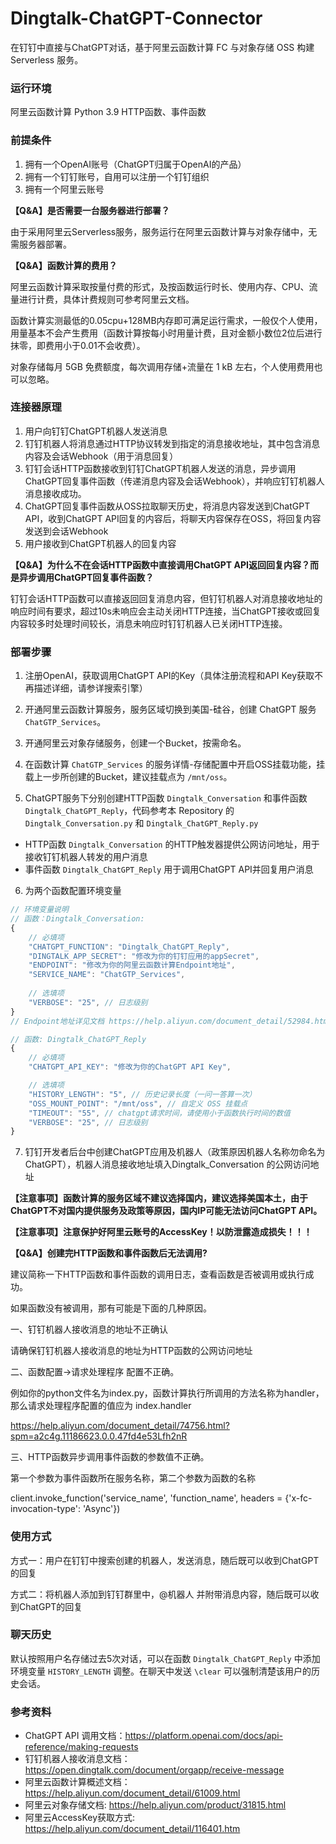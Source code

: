 # Dingtalk-ChatGPT-Connector
在钉钉中直接与ChatGPT对话，基于阿里云函数计算 FC 与对象存储 OSS 构建 Serverless 服务。

### 运行环境
阿里云函数计算 Python 3.9 HTTP函数、事件函数

### 前提条件
1. 拥有一个OpenAI账号（ChatGPT归属于OpenAI的产品）
2. 拥有一个钉钉账号，自用可以注册一个钉钉组织
3. 拥有一个阿里云账号

**【Q&A】是否需要一台服务器进行部署？**

由于采用阿里云Serverless服务，服务运行在阿里云函数计算与对象存储中，无需服务器部署。

**【Q&A】函数计算的费用？**

阿里云函数计算采取按量付费的形式，及按函数运行时长、使用内存、CPU、流量进行计费，具体计费规则可参考阿里云文档。

函数计算实测最低的0.05cpu+128MB内存即可满足运行需求，一般仅个人使用，用量基本不会产生费用（函数计算按每小时用量计费，且对金额小数位2位后进行抹零，即费用小于0.01不会收费）。

对象存储每月 5GB 免费额度，每次调用存储+流量在 1 kB 左右，个人使用费用也可以忽略。

### 连接器原理
1. 用户向钉钉ChatGPT机器人发送消息
2. 钉钉机器人将消息通过HTTP协议转发到指定的消息接收地址，其中包含消息内容及会话Webhook（用于消息回复）
3. 钉钉会话HTTP函数接收到钉钉ChatGPT机器人发送的消息，异步调用ChatGPT回复事件函数（传递消息内容及会话Webhook），并响应钉钉机器人消息接收成功。
4. ChatGPT回复事件函数从OSS拉取聊天历史，将消息内容发送到ChatGPT API，收到ChatGPT API回复的内容后，将聊天内容保存在OSS，将回复内容发送到会话Webhook
5. 用户接收到ChatGPT机器人的回复内容

**【Q&A】为什么不在会话HTTP函数中直接调用ChatGPT API返回回复内容？而是异步调用ChatGPT回复事件函数？**

钉钉会话HTTP函数可以直接返回回复消息内容，但钉钉机器人对消息接收地址的响应时间有要求，超过10s未响应会主动关闭HTTP连接，当ChatGPT接收或回复内容较多时处理时间较长，消息未响应时钉钉机器人已关闭HTTP连接。

### 部署步骤

1. 注册OpenAI，获取调用ChatGPT API的Key（具体注册流程和API Key获取不再描述详细，请参详搜索引擎）

2. 开通阿里云函数计算服务，服务区域切换到美国-硅谷，创建 ChatGPT 服务 `ChatGTP_Services`。

3. 开通阿里云对象存储服务，创建一个Bucket，按需命名。

4. 在函数计算 `ChatGTP_Services` 的服务详情-存储配置中开启OSS挂载功能，挂载上一步所创建的Bucket，建议挂载点为 `/mnt/oss`。

5. ChatGPT服务下分别创建HTTP函数 `Dingtalk_Conversation` 和事件函数 `Dingtalk_ChatGPT_Reply`，代码参考本 Repository 的`Dingtalk_Conversation.py` 和 `Dingtalk_ChatGPT_Reply.py`
* HTTP函数 `Dingtalk_Conversation` 的HTTP触发器提供公网访问地址，用于接收钉钉机器人转发的用户消息
* 事件函数 `Dingtalk_ChatGPT_Reply` 用于调用ChatGPT API并回复用户消息

6. 为两个函数配置环境变量
```javascript
// 环境变量说明
// 函数：Dingtalk_Conversation:
{
    // 必填项
    "CHATGPT_FUNCTION": "Dingtalk_ChatGPT_Reply",
    "DINGTALK_APP_SECRET": "修改为你的钉钉应用的appSecret",
    "ENDPOINT": "修改为你的阿里云函数计算Endpoint地址",
    "SERVICE_NAME": "ChatGTP_Services",
    
    // 选填项
    "VERBOSE": "25", // 日志级别
}
// Endpoint地址详见文档 https://help.aliyun.com/document_detail/52984.html

// 函数: Dingtalk_ChatGPT_Reply
{
    // 必填项
    "CHATGPT_API_KEY": "修改为你的ChatGPT API Key",

    // 选填项
    "HISTORY_LENGTH": "5", // 历史记录长度（一问一答算一次）
    "OSS_MOUNT_POINT": "/mnt/oss", // 自定义 OSS 挂载点
    "TIMEOUT": "55", // chatgpt请求时间，请使用小于函数执行时间的数值
    "VERBOSE": "25", // 日志级别
}
```

7. 钉钉开发者后台中创建ChatGPT应用及机器人（政策原因机器人名称勿命名为ChatGPT），机器人消息接收地址填入Dingtalk_Conversation 的公网访问地址

**【注意事项】函数计算的服务区域不建议选择国内，建议选择美国本土，由于ChatGPT不对国内提供服务及政策等原因，国内IP可能无法访问ChatGPT API。**

**【注意事项】注意保护好阿里云账号的AccessKey！以防泄露造成损失！！！**

**【Q&A】创建完HTTP函数和事件函数后无法调用?**

建议简称一下HTTP函数和事件函数的调用日志，查看函数是否被调用或执行成功。

如果函数没有被调用，那有可能是下面的几种原因。

一、钉钉机器人接收消息的地址不正确认

请确保钉钉机器人接收消息的地址为HTTP函数的公网访问地址

二、函数配置->请求处理程序 配置不正确。

例如你的python文件名为index.py，函数计算执行所调用的方法名称为handler，那么请求处理程序配置的值应为 index.handler

https://help.aliyun.com/document_detail/74756.html?spm=a2c4g.11186623.0.0.47fd4e53Lfh2nR

三、HTTP函数异步调用事件函数的参数值不正确。

第一个参数为事件函数所在服务名称，第二个参数为函数的名称

client.invoke_function('service_name', 'function_name', headers = {'x-fc-invocation-type': 'Async'})

### 使用方式

方式一：用户在钉钉中搜索创建的机器人，发送消息，随后既可以收到ChatGPT的回复

方式二：将机器人添加到钉钉群里中，@机器人 并附带消息内容，随后既可以收到ChatGPT的回复

### 聊天历史

默认按照用户名存储过去5次对话，可以在函数 `Dingtalk_ChatGPT_Reply` 中添加环境变量 `HISTORY_LENGTH` 调整。在聊天中发送 `\clear` 可以强制清楚该用户的历史会话。

### 参考资料
* ChatGPT API 调用文档：https://platform.openai.com/docs/api-reference/making-requests
* 钉钉机器人接收消息文档：https://open.dingtalk.com/document/orgapp/receive-message
* 阿里云函数计算概述文档：https://help.aliyun.com/document_detail/61009.html
* 阿里云对象存储文档: https://help.aliyun.com/product/31815.html
* 阿里云AccessKey获取方式: https://help.aliyun.com/document_detail/116401.htm
